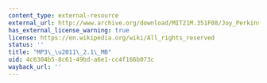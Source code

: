 ```yaml
---
content_type: external-resource
external_url: http://www.archive.org/download/MIT21M.351F08/Joy_Perkinson-Wind_Duo.mp3
has_external_license_warning: true
license: https://en.wikipedia.org/wiki/All_rights_reserved
status: ''
title: "MP3\_\u2011\_2.1\_MB"
uid: 4c6304b5-8c61-49bd-a6e1-cc4f166b073c
wayback_url: ''
---
```

